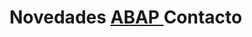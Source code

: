 
<html lang="es">
    <link rel="stylesheet" type="text/css" href="style.css">

<h1>
    <span style="--start-color:#007CF0; --end-color:#00DFD8; --content: 'Novedades';">
      Novedades
    </span>
	<A HREF="ABAP.html">
    <span style="--start-color:#7928CA; --end-color:#FF0080; --content: 'ABAP'; --animation:a2;">
     ABAP 
    </span>
		</A> 
    <span style="--start-color:#FF4D4D; animation-name:a3; --end-color:#F9CB28; --content: 'Contacto'; --animation: a3">
      Contacto
    </span>
  </h1>
  
<div class="container">    
  <div class="progress progress-striped">
    <div class="progress-bar">
    </div>                       
  </div> 
</div>


</html>
